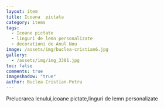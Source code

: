 ```yaml
---
layout: item
title: Icoana  pictata
category: items
tags:
  - Icoane pictate
  - linguri de lemn personalizate
  - decorationi de Anul Nou
image: /assets/img/buclea-cristian6.jpg
gallery:
  - /assets/img/img_3381.jpg
toc: false
comments: true
imageshadow: "true"
author: Buclea Cristian-Petru
---
```

Prelucrarea lenului,icoane pictate,linguri de lemn personalizate
